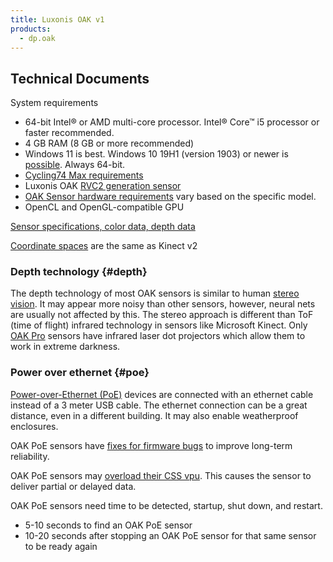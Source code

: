 ```yaml
---
title: Luxonis OAK v1
products:
  - dp.oak
---
```


## Technical Documents

System requirements

* 64-bit Intel® or AMD multi-core processor. Intel® Core™ i5 processor or faster recommended.
* 4 GB RAM (8 GB or more recommended)
* Windows 11 is best. Windows 10 19H1 (version 1903) or newer is [possible](../../_max/dp.oak.md#win10). Always 64-bit.
* [Cycling74 Max requirements](https://cycling74.com/products/max)
* Luxonis OAK [RVC2 generation sensor](https://docs.luxonis.com/hardware/platform/rvc/rvc2/)
* [OAK Sensor hardware requirements](https://docs.luxonis.com/projects/hardware/en/latest/)
  vary based on the specific model.
* OpenCL and OpenGL-compatible GPU

[Sensor specifications, color data, depth data](https://docs.luxonis.com/projects/hardware/en/latest/)

[Coordinate spaces](kinect-v2.md) are the same as Kinect v2

### Depth technology {#depth}

The depth technology of most OAK sensors is similar to human
[stereo vision](https://www.google.com/search?q=depth+through+stereo). It may appear more noisy
than other sensors, however, neural nets are usually not affected by this.
The stereo approach is different than ToF (time of flight) infrared technology in sensors like Microsoft Kinect.
Only [OAK Pro](https://docs.luxonis.com/hardware/platform/features/depth/#Depth%20Perception-Active%20Stereo%20Depth)
sensors have infrared laser dot projectors which allow them to work in extreme darkness.

### Power over ethernet {#poe}

[Power-over-Ethernet (PoE)](https://en.wikipedia.org/wiki/Power_over_Ethernet)
devices are connected with an ethernet cable instead of a 3 meter USB cable.
The ethernet connection can be a great distance, even in a different building.
It may also enable weatherproof enclosures.

OAK PoE sensors have [fixes for firmware bugs](../../_max/dp.oak.md#poe) to improve long-term reliability.

OAK PoE sensors may [overload their CSS vpu](https://github.com/luxonis/depthai-core/issues/423).
This causes the sensor to deliver partial or delayed data.

OAK PoE sensors need time to be detected, startup, shut down, and restart.

* 5-10 seconds to find an OAK PoE sensor
* 10-20 seconds after stopping an OAK PoE sensor for that same sensor to be ready again
